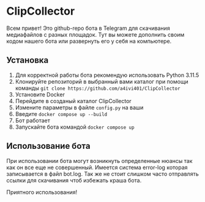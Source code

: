 # ClipCollector

Всем привет! Это github-repo бота в Telegram для скачивания медиафайлов с разных площадок. Тут вы можете дополнить своим кодом нашего бота или развернуть его у себя на компьютере.

## Установка

1. Для корректной работы бота рекомендую использовать Python 3.11.5
2. Клонируйте репозиторий в выбранный вами каталог при помощи команды `git clone https://github.com/a4ivi401/ClipCollector`
3. Установите Docker
4. Перейдите в созданый каталог ClipCollector
5. Измените параметры в файле `config.py` на ваши
6. Введите `docker compose up --build`
7. Бот работает
8. Запускайте бота командой `docker compose up`

## Использование бота

При использовании бота могут возникнуть определенные нюансы так как он все еще не совершенный. Имеется система error-log которая записывается в файл bot.log. Так же не стоит слишком часто отправлять ссылки для скачивания чтоб избежать краша бота.

Приятного использования!
